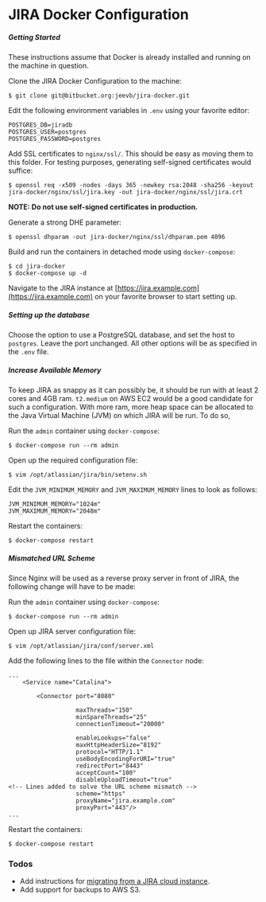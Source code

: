 # JIRA Docker Configuration

##### Getting Started
These instructions assume that Docker is already installed and running on the machine in question.

Clone the JIRA Docker Configuration to the machine:
```
$ git clone git@bitbucket.org:jeevb/jira-docker.git
```

Edit the following environment variables in `.env` using your favorite editor:
```
POSTGRES_DB=jiradb
POSTGRES_USER=postgres
POSTGRES_PASSWORD=postgres
```

Add SSL certificates to `nginx/ssl/`. This should be easy as moving them to this folder. For testing purposes, generating self-signed certificates would suffice:
```
$ openssl req -x509 -nodes -days 365 -newkey rsa:2048 -sha256 -keyout jira-docker/nginx/ssl/jira.key -out jira-docker/nginx/ssl/jira.crt
```
**NOTE: Do not use self-signed certificates in production.**

Generate a strong DHE parameter:
```
$ openssl dhparam -out jira-docker/nginx/ssl/dhparam.pem 4096
```

Build and run the containers in detached mode using `docker-compose`:
```
$ cd jira-docker
$ docker-compose up -d
```

Navigate to the JIRA instance at [https://jira.example.com](https://jira.example.com) on your favorite browser to start setting up.

##### Setting up the database
Choose the option to use a PostgreSQL database, and set the host to `postgres`. Leave the port unchanged. All other options will be as specified in the `.env` file.

##### Increase Available Memory
To keep JIRA as snappy as it can possibly be, it should be run with at least 2 cores and 4GB ram. `t2.medium` on AWS EC2 would be a good candidate for such a configuration. With more ram, more heap space can be allocated to the Java Virtual Machine (JVM) on which JIRA will be run. To do so,

Run the `admin` container using `docker-compose`:
```
$ docker-compose run --rm admin
```

Open up the required configuration file:
```
$ vim /opt/atlassian/jira/bin/setenv.sh
```

Edit the `JVM_MINIMUM_MEMORY` and `JVM_MAXIMUM_MEMORY` lines to look as follows:
```
JVM_MINIMUM_MEMORY="1024m"
JVM_MAXIMUM_MEMORY="2048m"
```

Restart the containers:
```
$ docker-compose restart
```

##### Mismatched URL Scheme
Since Nginx will be used as a reverse proxy server in front of JIRA, the following change will have to be made:

Run the `admin` container using `docker-compose`:
```
$ docker-compose run --rm admin
```

Open up JIRA server configuration file:
```
$ vim /opt/atlassian/jira/conf/server.xml
```

Add the following lines to the file within the `Connector` node:
```
...
    <Service name="Catalina">

        <Connector port="8080"

                   maxThreads="150"
                   minSpareThreads="25"
                   connectionTimeout="20000"

                   enableLookups="false"
                   maxHttpHeaderSize="8192"
                   protocol="HTTP/1.1"
                   useBodyEncodingForURI="true"
                   redirectPort="8443"
                   acceptCount="100"
                   disableUploadTimeout="true"
<!-- Lines added to solve the URL scheme mismatch -->
                   scheme="https"
                   proxyName="jira.example.com"
                   proxyPort="443"/>
...
```

Restart the containers:
```
$ docker-compose restart
```

### Todos

- Add instructions for [migrating from a JIRA cloud instance](https://confluence.atlassian.com/jira/migrating-from-jira-cloud-to-jira-server-299569790.html).
- Add support for backups to AWS S3.
